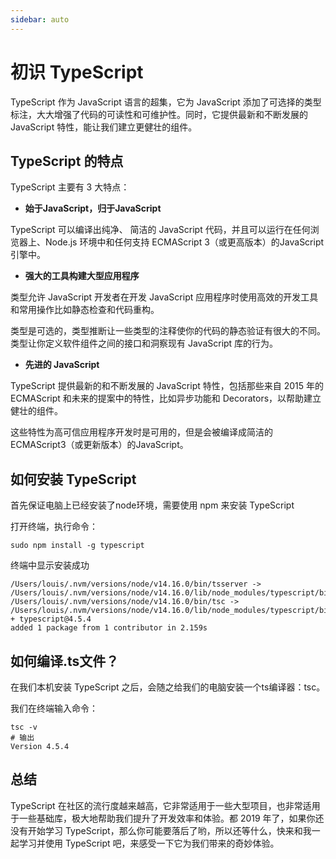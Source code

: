 ```yaml
---
sidebar: auto
---
```


# 初识 TypeScript

TypeScript 作为 JavaScript 语言的超集，它为 JavaScript 添加了可选择的类型标注，大大增强了代码的可读性和可维护性。同时，它提供最新和不断发展的 JavaScript 特性，能让我们建立更健壮的组件。

## TypeScript 的特点

TypeScript 主要有 3 大特点：

- **始于JavaScript，归于JavaScript**

TypeScript 可以编译出纯净、 简洁的 JavaScript 代码，并且可以运行在任何浏览器上、Node.js 环境中和任何支持 ECMAScript 3（或更高版本）的JavaScript 引擎中。

- **强大的工具构建大型应用程序**

类型允许 JavaScript 开发者在开发 JavaScript 应用程序时使用高效的开发工具和常用操作比如静态检查和代码重构。

类型是可选的，类型推断让一些类型的注释使你的代码的静态验证有很大的不同。类型让你定义软件组件之间的接口和洞察现有 JavaScript 库的行为。

- **先进的 JavaScript**

TypeScript 提供最新的和不断发展的 JavaScript 特性，包括那些来自 2015 年的 ECMAScript 和未来的提案中的特性，比如异步功能和 Decorators，以帮助建立健壮的组件。

这些特性为高可信应用程序开发时是可用的，但是会被编译成简洁的 ECMAScript3（或更新版本）的JavaScript。


## 如何安装 TypeScript
首先保证电脑上已经安装了node环境，需要使用 npm 来安装 TypeScript

打开终端，执行命令：
```
sudo npm install -g typescript
```

终端中显示安装成功
```shell
/Users/louis/.nvm/versions/node/v14.16.0/bin/tsserver -> /Users/louis/.nvm/versions/node/v14.16.0/lib/node_modules/typescript/bin/tsserver
/Users/louis/.nvm/versions/node/v14.16.0/bin/tsc -> /Users/louis/.nvm/versions/node/v14.16.0/lib/node_modules/typescript/bin/tsc
+ typescript@4.5.4
added 1 package from 1 contributor in 2.159s
```

## 如何编译.ts文件？
在我们本机安装 TypeScript 之后，会随之给我们的电脑安装一个ts编译器：tsc。

我们在终端输入命令：
```shell
tsc -v
# 输出
Version 4.5.4
```

## 总结

TypeScript 在社区的流行度越来越高，它非常适用于一些大型项目，也非常适用于一些基础库，极大地帮助我们提升了开发效率和体验。都 2019 年了，如果你还没有开始学习 TypeScript，那么你可能要落后了哟，所以还等什么，快来和我一起学习并使用 TypeScript 吧，来感受一下它为我们带来的奇妙体验。
                                                                          

